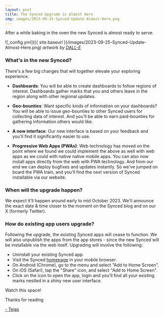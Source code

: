```yaml
---
layout: post
title: The Synced Upgrade is Almost Here
img: images/2023-09-25-Synced-Update-Almost-Here.png
---
```


After a while baking in the oven the new Synced is almost ready to serve. 

![_config.yml]({{ site.baseurl }}/images/2023-09-25-Synced-Update-Almost-Here.png)
*artwork by [DALL-E](https://openai.com/dall-e-2)*

### What's in the new Synced?
There's a few big changes that will together elevate your exploring experience.

- **Dashboards**: You will be able to create dashboards to follow regions of interest. Dashboards gather
  marks that you and others leave in the region along with other regional updates.

- **Geo-bounties**: Want specific kinds of information on your dashboards? You will be able to 
  issue geo-bounties to other Synced users for collecting data of interest. And you'll be 
  able to earn paid-bounties for gathering information others would like.

- **A new interface**: Our new interface is based on your feedback and you'll find it significantly 
  easier to use.

- **Progressive Web Apps (PWAs)**: Web technology has moved on the point where we found we could implement the above 
  as well with web apps as we could with native native mobile apps. You can also now install apps directly from the web with PWA technology. And from our end we can deploy bugfixes and updates instantly. So we've jumped on board the PWA train, and you'll find the next version of Synced installable via our website. 


### When will the upgrade happen?
We expect it'll happen around early to mid October 2023. 
We'll announce the exact date & time closer to the moment on the Synced blog and on our X (formerly Twitter).


### How do existing app users upgrade?
Following the upgrade, the existing Synced apps will cease to function. We will also unpublish the apps
from the app stores - since the new Synced will be installable via the web itself. 
Upgrading will involve the following:

- Uninstall your existing Synced app.
- Visit the Synced [homepage](https://synced.to) in your mobile browser.
- On Android (Chrome), go to the menu and select "Add to Home Screen".
- On iOS (Safari), tap the "Share" icon, and select "Add to Home Screen".
- Click on the icon to open the app, login and you'll find all your existing marks nestled in a shiny new user interface.


Watch this space!


Thanks for reading

[- Tejas](https://twitter.com/syncedto)
